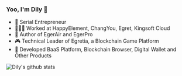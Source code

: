 ### Yoo, I'm Dily 👋

- 👔 Serial Entrepreneur
- 🧑🏻‍💻 Worked at HappyElement, ChangYou, Egret, Kingsoft Cloud
- 📝 Author of EgerAir and EgerPro
- 🎮 Technical Leader of Egretia, a Blockchain Game Platform
- 🚉 Developed BaaS Platform, Blockchain Browser, Digital Wallet and Other Products

![Dily's github stats](https://github-readme-stats.vercel.app/api?username=dily3825002&show_icons=true&theme=radical) 
